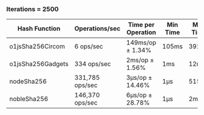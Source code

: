 ### Iterations = 2500

| Hash Function     | Operations/sec  | Time per Operation | Min Time | Max Time | Variability |
| ----------------- | --------------- | ------------------ | -------- | -------- | ----------- |
| o1jsSha256Circom  | 6 ops/sec       | 149ms/op ± 1.34%   | 105ms    | 392ms    | ± 1.34%     |
| o1jsSha256Gadgets | 334 ops/sec     | 2ms/op ± 1.56%     | 1ms      | 12ms     | ± 1.56%     |
| nodeSha256        | 331,785 ops/sec | 3μs/op ± 14.46%    | 1μs      | 515μs    | ± 14.46%    |
| nobleSha256       | 146,370 ops/sec | 6μs/op ± 28.78%    | 1μs      | 2ms      | ± 28.78%    |
